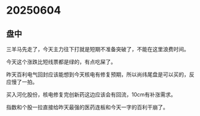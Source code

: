 # 20250604

## 盘中

三羊马先走了，今天主力往下打就是短期不准备突破了，不能在这里浪费时间。

今天这个涨跌比短线票都是绿的，有点吃屎了。

昨天百利电气回封应该能想到今天核电有修复预期，所以尚纬尾盘是可以买的，反应慢了一拍。

买入河化股份，核电修复完创新药这边应该会有回流，10cm有补涨需求。

指数和个股一拉直接给昨天最强的医药连板和今天一字的百利干崩了。
